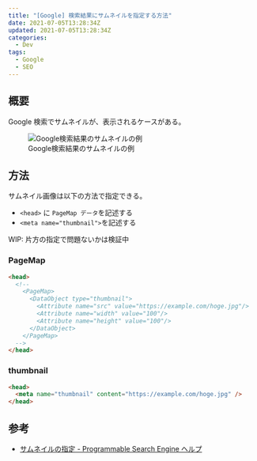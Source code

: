 ```yaml
---
title: "[Google] 検索結果にサムネイルを指定する方法"
date: 2021-07-05T13:28:34Z
updated: 2021-07-05T13:28:34Z
categories:
  - Dev
tags:
  - Google
  - SEO
---
```


## 概要

Google 検索でサムネイルが、表示されるケースがある。

<figure>
<img src="https://user-images.githubusercontent.com/3617124/127257108-68bda015-622d-4fe4-9531-cc7217a831a1.png" alt="Google検索結果のサムネイルの例">
<figcaption>Google検索結果のサムネイルの例</figcaption>
</figure>

## 方法

サムネイル画像は以下の方法で指定できる。

- `<head>` に `PageMap データ`を記述する
- `<meta name="thumbnail">`を記述する

WIP: 片方の指定で問題ないかは検証中

### PageMap

```html
<head>
  <!--
    <PageMap>
      <DataObject type="thumbnail">
        <Attribute name="src" value="https://example.com/hoge.jpg"/>
        <Attribute name="width" value="100"/>
        <Attribute name="height" value="100"/>
      </DataObject>
    </PageMap>
  -->
</head>
```

### thumbnail

```html
<head>
  <meta name="thumbnail" content="https://example.com/hoge.jpg" />
</head>
```

## 参考

- [サムネイルの指定 - Programmable Search Engine ヘルプ](https://support.google.com/programmable-search/answer/1626955?hl=ja&ref_topic=2642610)
